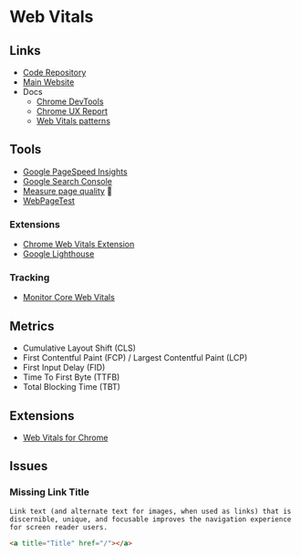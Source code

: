 # Web Vitals

<!--
Lazy loading
-->

## Links

- [Code Repository](https://github.com/GoogleChrome/web-vitals)
- [Main Website](https://web.dev/vitals/)
- Docs
  - [Chrome DevTools](https://developer.chrome.com/docs/devtools/)
  - [Chrome UX Report](https://developer.chrome.com/docs/crux/)
  - [Web Vitals patterns](https://web.dev/patterns/web-vitals-patterns/)

## Tools

- [Google PageSpeed Insights](https://developers.google.com/speed/pagespeed/insights/)
- [Google Search Console](https://search.google.com/search-console/about)
- [Measure page quality](https://web.dev/measure) 🌟
- [WebPageTest](https://webpagetest.org/)

### Extensions

- [Chrome Web Vitals Extension](https://chrome.google.com/webstore/detail/web-vitals/ahfhijdlegdabablpippeagghigmibma?hl=en)
- [Google Lighthouse](https://github.com/GoogleChrome/lighthouse)

### Tracking

- [Monitor Core Web Vitals](https://sentry.io/for/web-vitals/)

## Metrics

- Cumulative Layout Shift (CLS)
- First Contentful Paint (FCP) / Largest Contentful Paint (LCP)
- First Input Delay (FID)
- Time To First Byte (TTFB)
- Total Blocking Time (TBT)

## Extensions

- [Web Vitals for Chrome](https://chrome.google.com/webstore/detail/web-vitals/ahfhijdlegdabablpippeagghigmibma?hl=en)

## Issues

### Missing Link Title

```log
Link text (and alternate text for images, when used as links) that is discernible, unique, and focusable improves the navigation experience for screen reader users.
```

```html
<a title="Title" href="/"></a>
```
